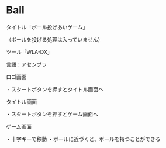 # Ball

タイトル「ボール投げあいゲーム」

（ボールを投げる処理は入っていません）

ツール「WLA-DX」

言語：アセンブラ


ロゴ画面

・スタートボタンを押すとタイトル画面へ

タイトル画面

・スタートボタンを押すとゲーム画面へ

ゲーム画面

・十字キーで移動
・ボールに近づくと、ボールを持つことができる
